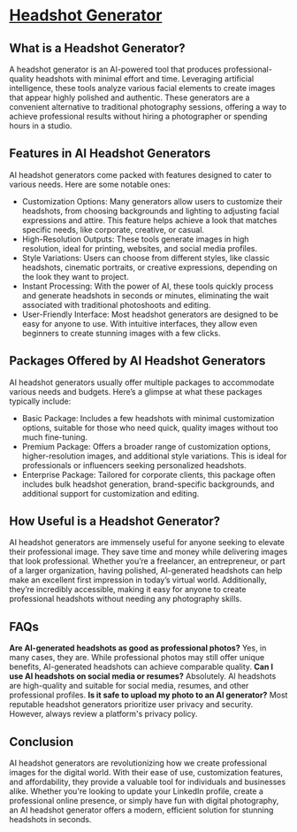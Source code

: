 # [Headshot Generator](https://hiheai.com/headshot-generators/)

## What is a Headshot Generator?
A headshot generator is an AI-powered tool that produces professional-quality headshots with minimal effort and time. Leveraging artificial intelligence, these tools analyze various facial elements to create images that appear highly polished and authentic. These generators are a convenient alternative to traditional photography sessions, offering a way to achieve professional results without hiring a photographer or spending hours in a studio.

## Features in AI Headshot Generators
AI headshot generators come packed with features designed to cater to various needs. Here are some notable ones:
- Customization Options: Many generators allow users to customize their headshots, from choosing backgrounds and lighting to adjusting facial expressions and attire. This feature helps achieve a look that matches specific needs, like corporate, creative, or casual.
- High-Resolution Outputs: These tools generate images in high resolution, ideal for printing, websites, and social media profiles.
- Style Variations: Users can choose from different styles, like classic headshots, cinematic portraits, or creative expressions, depending on the look they want to project.
- Instant Processing: With the power of AI, these tools quickly process and generate headshots in seconds or minutes, eliminating the wait associated with traditional photoshoots and editing.
- User-Friendly Interface: Most headshot generators are designed to be easy for anyone to use. With intuitive interfaces, they allow even beginners to create stunning images with a few clicks.

## Packages Offered by AI Headshot Generators
AI headshot generators usually offer multiple packages to accommodate various needs and budgets. Here’s a glimpse at what these packages typically include:
- Basic Package: Includes a few headshots with minimal customization options, suitable for those who need quick, quality images without too much fine-tuning.
- Premium Package: Offers a broader range of customization options, higher-resolution images, and additional style variations. This is ideal for professionals or influencers seeking personalized headshots.
- Enterprise Package: Tailored for corporate clients, this package often includes bulk headshot generation, brand-specific backgrounds, and additional support for customization and editing.

## How Useful is a Headshot Generator?
AI headshot generators are immensely useful for anyone seeking to elevate their professional image. They save time and money while delivering images that look professional. Whether you’re a freelancer, an entrepreneur, or part of a larger organization, having polished, AI-generated headshots can help make an excellent first impression in today’s virtual world. Additionally, they’re incredibly accessible, making it easy for anyone to create professional headshots without needing any photography skills.

## FAQs
**Are AI-generated headshots as good as professional photos?**
Yes, in many cases, they are. While professional photos may still offer unique benefits, AI-generated headshots can achieve comparable quality.
**Can I use AI headshots on social media or resumes?**
Absolutely. AI headshots are high-quality and suitable for social media, resumes, and other professional profiles.
**Is it safe to upload my photo to an AI generator?**
Most reputable headshot generators prioritize user privacy and security. However, always review a platform's privacy policy.

## Conclusion
AI headshot generators are revolutionizing how we create professional images for the digital world. With their ease of use, customization features, and affordability, they provide a valuable tool for individuals and businesses alike. Whether you're looking to update your LinkedIn profile, create a professional online presence, or simply have fun with digital photography, an AI headshot generator offers a modern, efficient solution for stunning headshots in seconds.
